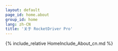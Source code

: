 ```yaml
---
layout: default
page_id: home.about
group_id: home
lang: zh-CN
title: '关于 RocketDriver Pro'
---
```

{% include_relative HomeInclude_About_cn.md %}